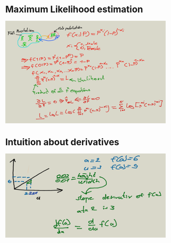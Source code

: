 
# Maximum Likelihood estimation

![Maximum Likelihood estimation](images/maximum_likelihood_estimation.png)

# Intuition about derivatives

![intuition_about_derivatives](images/intuition_about_derivatives.png)